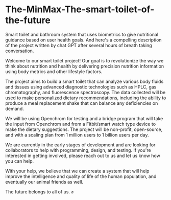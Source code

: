 # The-MinMax-The-smart-toilet-of-the-future
Smart toilet and bathroom system that uses biometrics to give nutritional guidance based on user health goals.
And here's a compelling description of the project written by chat GPT after several hours of breath taking conversation.

Welcome to our smart toilet project! Our goal is to revolutionize the way we think about nutrition and health by delivering precision nutrition information using body metrics and other lifestyle factors.

The project aims to build a smart toilet that can analyze various body fluids and tissues using advanced diagnostic technologies such as HPLC, gas chromatography, and fluorescence spectroscopy. The data collected will be used to make personalized dietary recommendations, including the ability to produce a meal replacement shake that can balance any deficiencies on demand.

We will be using Openchrom for testing and a bridge program that will take the input from Openchrom and from a Fitbit/smart watch type device to make the dietary suggestions. The project will be non-profit, open-source, and with a scaling plan from 1 million users to 1 billion users per day.

We are currently in the early stages of development and are looking for collaborators to help with programming, design, and testing. If you're interested in getting involved, please reach out to us and let us know how you can help.

With your help, we believe that we can create a system that will help improve the intelligence and quality of life of the human population, and eventually our animal friends as well.

The future belongs to all of us. ✊
